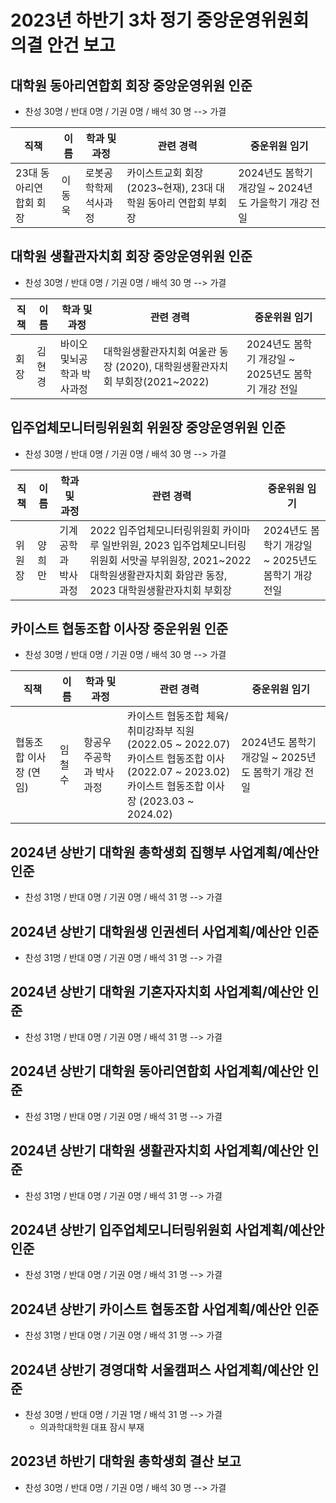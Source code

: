 2023년 하반기 3차 정기 중앙운영위원회 의결 안건 보고
===

## 대학원 동아리연합회 회장 중앙운영위원 인준
- 찬성 30명 / 반대 0명 / 기권 0명 / 배석 30 명 --> 가결

| 직책 | 이름 | 학과 및 과정 | 관련 경력 | 중운위원 임기 |
|---|---|---|---|---|
| 23대 동아리연합회 회장 | 이동욱 | 로봇공학학제 석사과정 | 카이스트교회 회장 (2023~현재), 23대 대학원 동아리 연합회 부회장 | 2024년도 봄학기 개강일 ~ 2024년도 가을학기 개강 전일 |


## 대학원 생활관자치회 회장 중앙운영위원 인준
- 찬성 30명 / 반대 0명 / 기권 0명 / 배석 30 명 --> 가결

| 직책 | 이름 | 학과 및 과정 | 관련 경력 | 중운위원 임기 |
|---|---|---|---|---|
| 회장 | 김현경 | 바이오및뇌공학과 박사과정 | 대학원생활관자치회 여울관 동장 (2020), 대학원생활관자치회 부회장(2021~2022)| 2024년도 봄학기 개강일 ~ 2025년도 봄학기 개강 전일 |

## 입주업체모니터링위원회 위원장 중앙운영위원 인준
- 찬성 30명 / 반대 0명 / 기권 0명 / 배석 30 명 --> 가결

| 직책 | 이름 | 학과 및 과정 | 관련 경력 | 중운위원 임기 |
|---|---|---|---|---|
| 위원장 | 양희만 |기계공학과 박사과정 | 2022 입주업체모니터링위원회 카이마루 일반위원, 2023 입주업체모니터링위원회 서맛골 부위원장, 2021~2022 대학원생활관자치회 화암관 동장, 2023 대학원생활관자치회 부회장 | 2024년도 봄학기 개강일 ~ 2025년도 봄학기 개강 전일 |

## 카이스트 협동조합 이사장 중운위원 인준
- 찬성 30명 / 반대 0명 / 기권 0명 / 배석 30 명 --> 가결

| 직책 | 이름 | 학과 및 과정 | 관련 경력 | 중운위원 임기 |
|---|---|---|---|---|
| 협동조합 이사장 (연임) | 임철수 | 항공우주공학과 박사과정 | 카이스트 협동조합 체육/취미강좌부 직원 (2022.05 ~ 2022.07)<br>카이스트 협동조합 이사 (2022.07 ~ 2023.02)<br>카이스트 협동조합 이사장 (2023.03 ~ 2024.02)| 2024년도 봄학기 개강일 ~ 2025년도 봄학기 개강 전일 |

## 2024년 상반기 대학원 총학생회 집행부 사업계획/예산안 인준
- 찬성 31명 / 반대 0명 / 기권 0명 / 배석 31 명 --> 가결

## 2024년 상반기 대학원생 인권센터 사업계획/예산안 인준
- 찬성 31명 / 반대 0명 / 기권 0명 / 배석 31 명 --> 가결

## 2024년 상반기 대학원 기혼자자치회 사업계획/예산안 인준
- 찬성 31명 / 반대 0명 / 기권 0명 / 배석 31 명 --> 가결

## 2024년 상반기 대학원 동아리연합회 사업계획/예산안 인준
- 찬성 31명 / 반대 0명 / 기권 0명 / 배석 31 명 --> 가결

## 2024년 상반기 대학원 생활관자치회 사업계획/예산안 인준
- 찬성 31명 / 반대 0명 / 기권 0명 / 배석 31 명 --> 가결

## 2024년 상반기 입주업체모니터링위원회 사업계획/예산안 인준
- 찬성 31명 / 반대 0명 / 기권 0명 / 배석 31 명 --> 가결

## 2024년 상반기 카이스트 협동조합 사업계획/예산안 인준
- 찬성 31명 / 반대 0명 / 기권 0명 / 배석 31 명 --> 가결

## 2024년 상반기 경영대학 서울캠퍼스 사업계획/예산안 인준
- 찬성 30명 / 반대 0명 / 기권 1명 / 배석 31 명 --> 가결
  - 의과학대학원 대표 잠시 부재

## 2023년 하반기 대학원 총학생회 결산 보고
- 찬성 30명 / 반대 0명 / 기권 0명 / 배석 30 명 --> 가결


